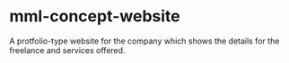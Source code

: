 # mml-concept-website
A protfolio-type website for the company which shows the details for the freelance and services offered.
